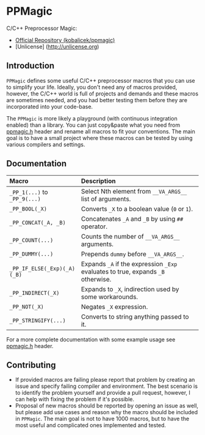 PPMagic
=======

C/C++ Preprocessor Magic:

  * [Official Repository (kobalicek/ppmagic)](https://github.com/kobalicek/ppmagic)
  * [Unlicense] (http://unlicense.org)

Introduction
------------

`PPMagic` defines some useful C/C++ preprocessor macros that you can use to simplify your life. Ideally, you don't need any of macros provided, however, the C/C++ world is full of projects and demands and these macros are sometimes needed, and you had better testing them before they are incorporated into your code-base.

The `PPMagic` is more likely a playground (with continuous integration enabled) than a library. You can just copy&paste what you need from [ppmagic.h](ppmagic.h) header and rename all macros to fit your conventions. The main goal is to have a small project where these macros can be tested by using various compilers and settings.

Documentation
-------------

Macro                        | Description
:--------------------------- | :-----------------------------------------------
`_PP_1(...)` to `_PP_9(...)` | Select Nth element from `__VA_ARGS__` list of arguments.
`_PP_BOOL(_X)`               | Converts `_X` to a boolean value (`0` or `1`).
`_PP_CONCAT(_A, _B)`         | Concatenates `_A` and `_B` by using `##` operator.
`_PP_COUNT(...)`             | Counts the number of `__VA_ARGS__` arguments.
`_PP_DUMMY(...)`             | Prepends `dummy` before `__VA_ARGS__`.
`_PP_IF_ELSE(_Exp)(_A)(_B)`  | Expands `_A` if the expression `_Exp` evaluates to true, expands `_B` otherwise.
`_PP_INDIRECT(_X)`           | Expands to `_X`, indirection used by some workarounds.
`_PP_NOT(_X)`                | Negates `_X` expression.
`_PP_STRINGIFY(...)`         | Converts to string anything passed to it.

For a more complete documentation with some example usage see [ppmagic.h](ppmagic.h) header.

Contributing
------------

  * If provided macros are failing please report that problem by creating an issue and specify failing compiler and environment. The best scenario is to identify the problem yourself and provide a pull request, however, I can help with fixing the problem if it's possible.
  * Proposal of new macros should be reported by opening an issue as well, but please add use cases and reason why the macro should be included in `PPMagic`. The main goal is not to have 1000 macros, but to have the most useful and complicated ones implemented and tested.
